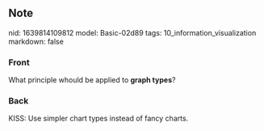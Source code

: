 ## Note
nid: 1639814109812
model: Basic-02d89
tags: 10_information_visualization
markdown: false

### Front
What principle whould be applied to <b>graph types</b>?

### Back
KISS: Use simpler chart types instead of fancy charts.
